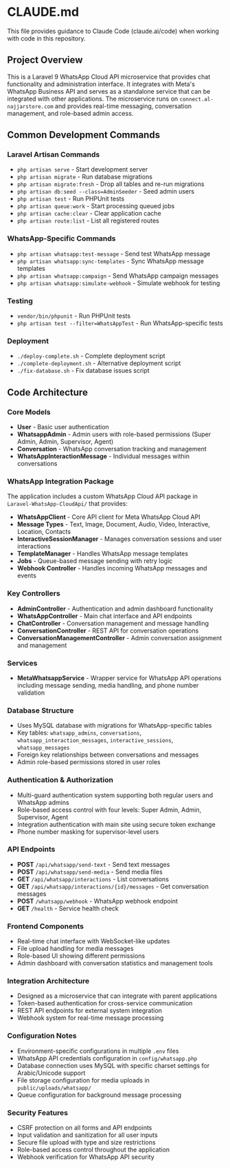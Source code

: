 # CLAUDE.md

This file provides guidance to Claude Code (claude.ai/code) when working with code in this repository.

## Project Overview

This is a Laravel 9 WhatsApp Cloud API microservice that provides chat functionality and administration interface. It integrates with Meta's WhatsApp Business API and serves as a standalone service that can be integrated with other applications. The microservice runs on `connect.al-najjarstore.com` and provides real-time messaging, conversation management, and role-based admin access.

## Common Development Commands

### Laravel Artisan Commands
- `php artisan serve` - Start development server
- `php artisan migrate` - Run database migrations
- `php artisan migrate:fresh` - Drop all tables and re-run migrations  
- `php artisan db:seed --class=AdminSeeder` - Seed admin users
- `php artisan test` - Run PHPUnit tests
- `php artisan queue:work` - Start processing queued jobs
- `php artisan cache:clear` - Clear application cache
- `php artisan route:list` - List all registered routes

### WhatsApp-Specific Commands
- `php artisan whatsapp:test-message` - Send test WhatsApp message
- `php artisan whatsapp:sync-templates` - Sync WhatsApp message templates
- `php artisan whatsapp:campaign` - Send WhatsApp campaign messages
- `php artisan whatsapp:simulate-webhook` - Simulate webhook for testing

### Testing
- `vendor/bin/phpunit` - Run PHPUnit tests
- `php artisan test --filter=WhatsAppTest` - Run WhatsApp-specific tests

### Deployment
- `./deploy-complete.sh` - Complete deployment script
- `./complete-deployment.sh` - Alternative deployment script
- `./fix-database.sh` - Fix database issues script

## Code Architecture

### Core Models
- **User** - Basic user authentication
- **WhatsappAdmin** - Admin users with role-based permissions (Super Admin, Admin, Supervisor, Agent)
- **Conversation** - WhatsApp conversation tracking and management
- **WhatsAppInteractionMessage** - Individual messages within conversations

### WhatsApp Integration Package
The application includes a custom WhatsApp Cloud API package in `Laravel-WhatsApp-CloudApi/` that provides:
- **WhatsAppClient** - Core API client for Meta WhatsApp Cloud API
- **Message Types** - Text, Image, Document, Audio, Video, Interactive, Location, Contacts
- **InteractiveSessionManager** - Manages conversation sessions and user interactions
- **TemplateManager** - Handles WhatsApp message templates
- **Jobs** - Queue-based message sending with retry logic
- **Webhook Controller** - Handles incoming WhatsApp messages and events

### Key Controllers
- **AdminController** - Authentication and admin dashboard functionality
- **WhatsAppController** - Main chat interface and API endpoints
- **ChatController** - Conversation management and message handling
- **ConversationController** - REST API for conversation operations
- **ConversationManagementController** - Admin conversation assignment and management

### Services
- **MetaWhatsappService** - Wrapper service for WhatsApp API operations including message sending, media handling, and phone number validation

### Database Structure
- Uses MySQL database with migrations for WhatsApp-specific tables
- Key tables: `whatsapp_admins`, `conversations`, `whatsapp_interaction_messages`, `interactive_sessions`, `whatsapp_messages`
- Foreign key relationships between conversations and messages
- Admin role-based permissions stored in user roles

### Authentication & Authorization
- Multi-guard authentication system supporting both regular users and WhatsApp admins
- Role-based access control with four levels: Super Admin, Admin, Supervisor, Agent
- Integration authentication with main site using secure token exchange
- Phone number masking for supervisor-level users

### API Endpoints
- **POST** `/api/whatsapp/send-text` - Send text messages
- **POST** `/api/whatsapp/send-media` - Send media files
- **GET** `/api/whatsapp/interactions` - List conversations
- **GET** `/api/whatsapp/interactions/{id}/messages` - Get conversation messages
- **POST** `/whatsapp/webhook` - WhatsApp webhook endpoint
- **GET** `/health` - Service health check

### Frontend Components
- Real-time chat interface with WebSocket-like updates
- File upload handling for media messages
- Role-based UI showing different permissions
- Admin dashboard with conversation statistics and management tools

### Integration Architecture
- Designed as a microservice that can integrate with parent applications
- Token-based authentication for cross-service communication
- REST API endpoints for external system integration
- Webhook system for real-time message processing

### Configuration Notes
- Environment-specific configurations in multiple `.env` files
- WhatsApp API credentials configuration in `config/whatsapp.php`
- Database connection uses MySQL with specific charset settings for Arabic/Unicode support
- File storage configuration for media uploads in `public/uploads/whatsapp/`
- Queue configuration for background message processing

### Security Features
- CSRF protection on all forms and API endpoints
- Input validation and sanitization for all user inputs
- Secure file upload with type and size restrictions
- Role-based access control throughout the application
- Webhook verification for WhatsApp API security